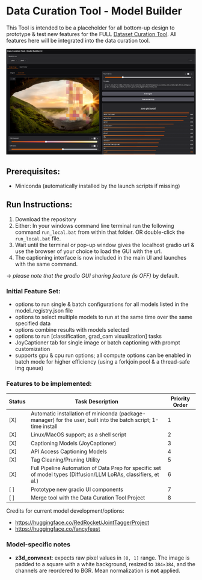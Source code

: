 # Data Curation Tool - Model Builder

This Tool is intended to be a placeholder for all bottom-up design to prototype & test new features for the FULL [Dataset Curation Tool](https://github.com/x-CK-x/Dataset-Curation-Tool).
All features here will be integrated into the data curation tool.

![](https://github.com/x-CK-x/Model-Builder-DCT/blob/936dd6d88d2a7e373c4bdd831e6466936872e0ac/GUI_imgs/version_1_gui.png)

## Prerequisites:

- Miniconda (automatically installed by the launch scripts if missing)

## Run Instructions:

1) Download the repository
2) Either: In your windows command line terminal run the following command ``run_local.bat`` from within that folder. OR double-click the ``run_local.bat`` file.
3) Wait until the terminal or pop-up window gives the localhost gradio url & use the browser of your choice to load the GUI with the url.
4) The captioning interface is now included in the main UI and launches with the same command.

-> *please note that the gradio GUI sharing feature (is OFF)* by default.

### Initial Feature Set:

- options to run single & batch configurations for all models listed in the model_registry.json file
- options to select multiple models to run at the same time over the same specified data
- options combine results with models selected
- options to run [classification, grad_cam visualization] tasks
- JoyCaptioner tab for single image or batch captioning with prompt customization
- supports gpu & cpu run options; all compute options can be enabled in batch mode for higher efficiency (using a forkjoin pool & a thread-safe img queue)

### Features to be implemented:

| Status | Task Description | Priority Order |
|---|---|---|
| [X] | Automatic installation of miniconda (package-manager) for the user, built into the batch script; 1-time install | 1 |
| [X] | Linux/MacOS support; as a shell script | 2 |
| [X] | Captioning Models (JoyCaptioner) | 3 |
| [X] | API Access Captioning Models | 4 |
| [X] | Tag Cleaning/Pruning Utility | 5 |
| [X] | Full Pipeline Automation of Data Prep for specific set of model types (Diffusion/LLM LoRAs, classifiers, et al.) | 6 |
| [ ] | Prototype new gradio UI components | 7 |
| [ ] | Merge tool with the Data Curation Tool Project | 8 |

Credits for current model development/options:
- https://huggingface.co/RedRocket/JointTaggerProject
- https://huggingface.co/fancyfeast

### Model-specific notes

- **z3d_convnext**: expects raw pixel values in `[0, 1]` range. The image is
  padded to a square with a white background, resized to `384×384`, and the
  channels are reordered to BGR. Mean normalization is **not** applied.
